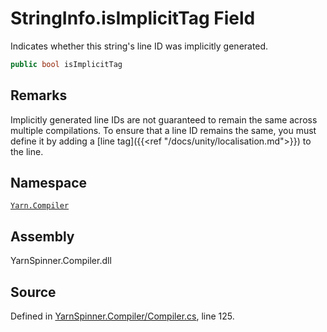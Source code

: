 # StringInfo.isImplicitTag Field

Indicates whether this string's line ID was implicitly
generated.


```csharp
public bool isImplicitTag
```
## Remarks

Implicitly generated line IDs are not guaranteed to remain the
same across multiple compilations. To ensure that a line ID
remains the same, you must define it by adding a [line
tag]({{<ref "/docs/unity/localisation.md">}}) to the line.




## Namespace
[`Yarn.Compiler`](/api/csharp/yarn.compiler/README.md)

## Assembly
YarnSpinner.Compiler.dll

## Source
Defined in [YarnSpinner.Compiler/Compiler.cs](https://github.com/YarnSpinnerTool/YarnSpinner//blob/develop/YarnSpinner.Compiler/Compiler.cs#L125), line 125.
